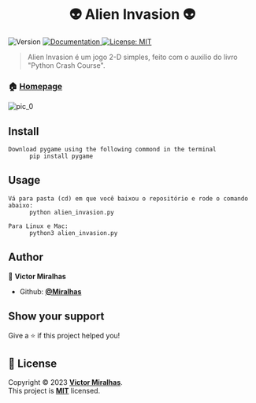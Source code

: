 <h1 align="center">👽 Alien Invasion 👽 </h1>
<p>
  <img alt="Version" src="https://img.shields.io/badge/version-v0.1-blue.svg?cacheSeconds=2592000" />
  <a href="https://github.com/Miralhas/Alien-Invasion" target="_blank">
    <img alt="Documentation" src="https://img.shields.io/badge/documentation-yes-brightgreen.svg" />
  </a>
  <a href="https://github.com/Miralhas/Alien-Invasion/blob/main/LICENSE" target="_blank">
    <img alt="License: MIT" src="https://img.shields.io/badge/License-MIT-yellow.svg" />
  </a>
</p>

> Alien Invasion é um jogo 2-D simples, feito com o auxilio do livro "Python Crash Course".

### 🏠 [Homepage](https://github.com/Miralhas/Alien-Invasion)

![pic_0](:/7e3912c564b14281bca9a2f21029069c)


## Install

```
Download pygame using the following commond in the terminal
      pip install pygame
```

## Usage

```
Vá para pasta (cd) em que você baixou o repositório e rode o comando abaixo:
      python alien_invasion.py
	  
Para Linux e Mac:
      python3 alien_invasion.py
```

## Author

👤 **Victor Miralhas**

- Github: **[@Miralhas](https://github.com/Miralhas)**


## Show your support

Give a ⭐️ if this project helped you!

## 📝 License

Copyright © 2023 **[Victor Miralhas](https://github.com/Miralhas)**.<br />
This project is **[MIT](https://github.com/TheForgotensoul/Alien-Invasion/blob/master/LICENSE)** licensed.
